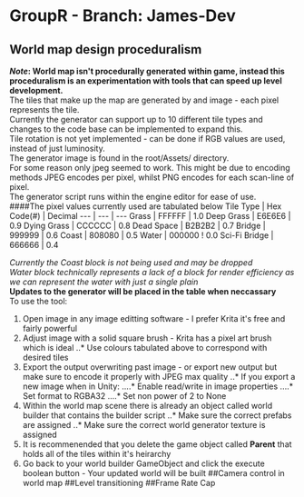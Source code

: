 # GroupR - Branch: James-Dev
## World map design proceduralism
**_Note_: World map isn't procedurally generated within game, instead this proceduralism is an experimentation with tools that can speed up level development.**<br/>
The tiles that make up the map are generated by and image - each pixel represents the tile.<br/>
Currently the generator can support up to 10 different tile types and changes to the code base can be implemented to expand this.<br/>
Tile rotation is not yet implemented - can be done if RGB values are used, instead of just luminosity.<br/>
The generator image is found in the root/Assets/ directory.<br/>
For some reason only jpeg seemed to work. This might be due to encoding methods JPEG encodes per pixel, whilst PNG encodes for each scan-line of pixel.<br/>
The generator script runs within the engine editor for ease of use.<br/>
####The pixel values currently used are tabulated below
Tile Type | Hex Code(#) | Decimal
--- | --- | ---
Grass | FFFFFF | 1.0
Deep Grass | E6E6E6 | 0.9
Dying Grass | CCCCCC | 0.8
Dead Space | B2B2B2 | 0.7
Bridge | 999999 | 0.6
Coast | 808080 | 0.5
Water | 000000 ! 0.0
Sci-Fi Bridge | 666666 | 0.4

_Currently the Coast block is not being used and may be dropped_<br/>
_Water block technically represents a lack of a block for render efficiency as we can represent the water with just a single plain_<br/>
**Updates to the generator will be placed in the table when neccassary**<br/>
To use the tool:<br/>
1. Open image in any image editting software - I prefer Krita it's free and fairly powerful
2. Adjust image with a solid square brush - Krita has a pixel art brush which is ideal
..* Use colours tabulated above to correspond with desired tiles
3. Export the output overwriting past image - or export new output but make sure to encode it properly with JPEG max quality
..* If you export a new image when in Unity:
....* Enable read/write in image properties
....* Set format to RGBA32
....* Set non power of 2 to None
4. Within the world map scene there is already an object called world builder that contains the builder script
..* Make sure the correct prefabs are assigned
..* Make sure the correct world generator texture is assigned
5. It is recommenended that you delete the game object called **Parent** that holds all of the tiles within it's heirarchy
6. Go back to your world builder GameObject and click the execute boolean button - Your updated world will be built 
##Camera control in world map
##Level transitioning
##Frame Rate Cap
